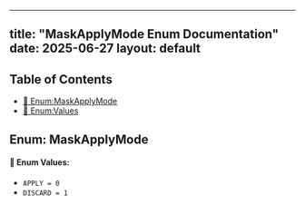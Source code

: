 <!-- Formatted by A³BS formatter.py -->
<!-- Generated by A³BS document.py -->
---
title: "MaskApplyMode Enum Documentation"
date: 2025-06-27
layout: default
---

## Table of Contents
- [🔧 Enum:MaskApplyMode](#enum-maskapplymode)
- [🔧 Enum:Values](#enum-values)
## Enum: MaskApplyMode
#### 📝 Enum Values:
<a name="enum-values"></a>
  - `APPLY = 0`
  - `DISCARD = 1`